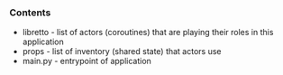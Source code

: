 ### Contents
* libretto - list of actors (coroutines) that are playing their roles in this application
* props - list of inventory (shared state) that actors use 
* main.py - entrypoint of application